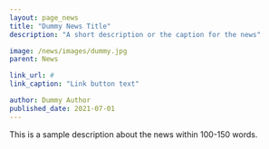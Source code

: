 ```yaml
---
layout: page_news
title: "Dummy News Title"
description: "A short description or the caption for the news"

image: /news/images/dummy.jpg
parent: News

link_url: #
link_caption: "Link button text"

author: Dummy Author
published_date: 2021-07-01
---
```


This is a sample description about the news within 100-150 words.
